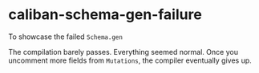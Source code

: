 # caliban-schema-gen-failure
To showcase the failed `Schema.gen`

The compilation barely passes. Everything seemed normal. Once you uncomment more fields from `Mutations`, the compiler eventually gives up.
